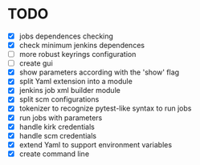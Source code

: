 
TODO
====

- [x] jobs dependences checking
- [x] check minimum jenkins dependences
- [ ] more robust keyrings configuration
- [ ] create gui
- [x] show parameters according with the 'show' flag
- [x] split Yaml extension into a module
- [x] jenkins job xml builder module
- [x] split scm configurations
- [x] tokenizer to recognize pytest-like syntax to run jobs
- [x] run jobs with parameters
- [x] handle kirk credentials
- [x] handle scm credentials
- [x] extend Yaml to support environment variables
- [x] create command line
